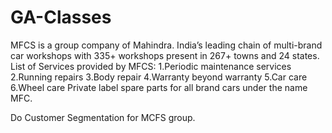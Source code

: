 # GA-Classes
MFCS is a group company of Mahindra.
 India’s leading chain of multi-brand car workshops with 335+ workshops present in 267+ towns and 24 states.
List of Services provided by MFCS: 
1.Periodic maintenance services 2.Running repairs 3.Body repair 4.Warranty beyond warranty 5.Car care 6.Wheel care
Private label spare parts for all brand cars under the name MFC.

Do Customer Segmentation for MCFS group.

